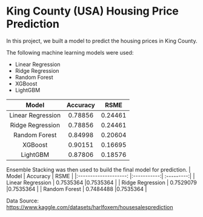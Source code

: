 # King County (USA) Housing Price Prediction

In this project, we built a model to predict the housing prices in King County.

The following machine learning models were used: 
* Linear Regression
* Ridge Regression 
* Random Forest 
* XGBoost
* LightGBM 


| Model                 | Accuracy    | RSME       | 
|:--------------------: |:-----------:|:----------:| 
| Linear Regression     | 0.78856     |0.24461     |
| Ridge Regression      | 0.78856     |0.24461     | 
| Random Forest         | 0.84998     |0.20604     | 
| XGBoost               | 0.90151     |0.16695     |
| LightGBM              | 0.87806     |0.18576     |



Ensemble Stacking was then used to build the final model for prediction. 
| Model                 | Accuracy    | RSME       | 
|:--------------------: |:-----------:| :---------:| 
| Linear Regression     | 0.7535364   |0.7535364   |
| Ridge Regression      | 0.7529079   |0.7535364   | 
| Random Forest         | 0.7484488   |0.7535364   | 

Data Source: https://www.kaggle.com/datasets/harlfoxem/housesalesprediction
